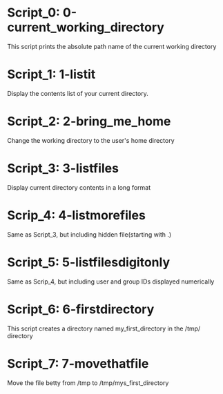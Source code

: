# Script_0: 0-current_working_directory
   This  script prints the absolute path name of the current working directory

# Script_1: 1-listit
   Display the contents list of your current directory.

# Script_2: 2-bring_me_home
   Change the working directory to the user's home directory

# Script_3: 3-listfiles
   Display current directory contents in a long format

# Scrip_4: 4-listmorefiles
   Same as Script_3, but including hidden file(starting with .)

# Script_5: 5-listfilesdigitonly
   Same as Scrip_4, but including user and group IDs displayed numerically

# Script_6: 6-firstdirectory
   This script creates a directory named my_first_directory in the /tmp/ directory

# Script_7: 7-movethatfile
   Move the file betty from /tmp to /tmp/mys_first_directory
